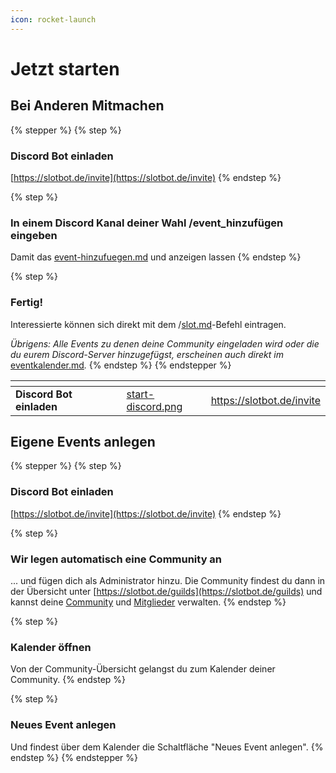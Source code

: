 ```yaml
---
icon: rocket-launch
---
```


# Jetzt starten

## Bei Anderen Mitmachen

{% stepper %}
{% step %}
### Discord Bot einladen

[https://slotbot.de/invite](https://slotbot.de/invite)
{% endstep %}

{% step %}
### In einem Discord Kanal deiner Wahl /event\_hinzufügen eingeben

Damit das  [event-hinzufuegen.md](integrationen/discord/bot-befehle/event-hinzufuegen.md "mention") und anzeigen lassen
{% endstep %}

{% step %}
### Fertig!

Interessierte können sich direkt mit dem /[slot.md](integrationen/discord/bot-befehle/slot.md "mention")-Befehl eintragen.

_Übrigens: Alle Events zu denen deine Community eingeladen wird oder die du eurem Discord-Server hinzugefügst, erscheinen auch direkt im_ [eventkalender.md](events/eventkalender.md "mention")_._
{% endstep %}
{% endstepper %}

<table data-card-size="large" data-view="cards"><thead><tr><th></th><th data-hidden></th><th data-hidden></th><th data-hidden data-card-cover data-type="files"></th><th data-hidden data-card-target data-type="content-ref"></th></tr></thead><tbody><tr><td><strong>Discord Bot einladen</strong></td><td></td><td></td><td><a href=".gitbook/assets/start-discord.png">start-discord.png</a></td><td><a href="https://slotbot.de/invite">https://slotbot.de/invite</a></td></tr></tbody></table>

## Eigene Events anlegen

{% stepper %}
{% step %}
### Discord Bot einladen

[https://slotbot.de/invite](https://slotbot.de/invite)
{% endstep %}

{% step %}
### Wir legen automatisch eine Community an

... und fügen dich als Administrator hinzu. Die Community findest du dann in der Übersicht unter [https://slotbot.de/guilds](https://slotbot.de/guilds) und kannst deine [Community](communities/konfiguration.md) und [Mitglieder](communities/mitglieder/) verwalten.
{% endstep %}

{% step %}
### Kalender öffnen

Von der Community-Übersicht gelangst du zum Kalender deiner Community.
{% endstep %}

{% step %}
### Neues Event anlegen

Und findest über dem Kalender die Schaltfläche "Neues Event anlegen".
{% endstep %}
{% endstepper %}
